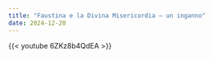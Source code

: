 ```yaml
---
title: "Faustina e la Divina Misericordia – un inganno"
date: 2024-12-20
---
```


{{< youtube 6ZKz8b4QdEA >}}
